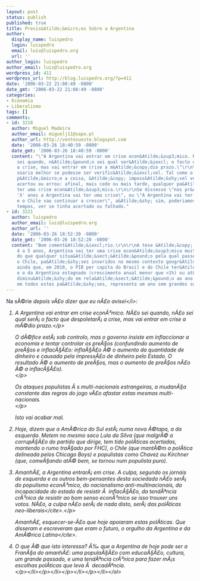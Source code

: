 ```yaml
---
layout: post
status: publish
published: true
title: Previs&Atilde;&micro;es Sobre a Argentina
author:
  display_name: luispedro
  login: luispedro
  email: luis@luispedro.org
  url: ''
author_login: luispedro
author_email: luis@luispedro.org
wordpress_id: 411
wordpress_url: http://blog.luispedro.org/?p=411
date: '2006-03-22 21:08:49 -0800'
date_gmt: '2006-03-22 21:08:49 -0800'
categories:
- Economia
- Liberalismo
tags: []
comments:
- id: 3218
  author: Miguel Madeira
  author_email: miguelj11@sapo.pt
  author_url: http://ventosueste.blogspot.com
  date: '2006-03-26 18:40:59 -0800'
  date_gmt: '2006-03-26 18:40:59 -0800'
  content: "\"A Argentina vai entrar em crise econ&Atilde;&sup3;mico. N&Atilde;&pound;o
    sei quando, n&Atilde;&pound;o sei qual ser&Atilde;&iexcl; o facto que despoletar&Atilde;&iexcl;
    a crise, mas vai entrar em crise a m&Atilde;&copy;dio prazo.\"\r\n\r\nEssa previs&Atilde;&pound;o
    soaria melhor se podesse ser verific&Atilde;&iexcl;vel. Tal como o Luis Pedro
    p&Atilde;&micro;e a coisa, &Atilde;&copy; imposs&Atilde;&shy;vel verificar se
    acertou ou errou: afinal, mais cedo ou mais tarde, qualquer pa&Atilde;&shy;s vai
    ter uma crise econ&Atilde;&sup3;mica.\r\n\r\nSe dissesse \"nos pr&Atilde;&sup3;ximos
    'X' anos a Argentina vai ter uma crise\", ou \"A Argentina vai ter uma crise grave
    e o Chile vao continuar a crescer\", a&Atilde;&shy; sim, poderiamos, daqui a uns
    tempos, ver se tinha acertado ou falhado."
- id: 3221
  author: luispedro
  author_email: luis@luispedro.org
  author_url: ''
  date: '2006-03-26 18:52:20 -0800'
  date_gmt: '2006-03-26 18:52:20 -0800'
  content: "Bom coment&Atilde;&iexcl;rio.\r\n\r\nA tese &Atilde;&copy;: \"Nos pr&Atilde;&sup3;ximos
    4 a 5 anos, Argentina vai ter uma crise econ&Atilde;&sup3;mica muito mais grave
    do que qualquer situa&Atilde;&sect;&Atilde;&pound;o pela qual passe o Brasil ou
    o Chile, pa&Atilde;&shy;ses inseridos no mesmo contexto geogr&Atilde;&iexcl;fico.\"\r\n\r\nPenso
    ainda que, em 2010, o PIB per capita do Brasil e do Chile ter&Atilde;&iexcl; aumentado
    e o da Argentina estagnado (crescimento anual menor que <1%) ou at&Atilde;&copy;
    diminu&Atilde;&shy;do em rela&Atilde;&sect;&Atilde;&pound;o ao ano de 2005 (que,
    em todos estes pa&Atilde;&shy;ses, representa um ano sem grandes sobressaltos)."
---
```

<p>Na s&Atilde;&copy;rie <i>depois v&Atilde;&pound;o dizer que eu n&Atilde;&pound;o avisei<&#47;i>:</p>
<ol>
<li>
<p>A Argentina vai entrar em crise econ&Atilde;&sup3;mico. N&Atilde;&pound;o sei quando, n&Atilde;&pound;o sei qual ser&Atilde;&iexcl; o facto que despoletar&Atilde;&iexcl; a crise, mas vai entrar em crise a m&Atilde;&copy;dio prazo.<&#47;p>
<p>O d&Atilde;&copy;fice est&Atilde;&iexcl; sob controlo, mas o governo insiste em inflaccionar a economia e tentar controlar os pre&Atilde;&sect;os (confundindo aumento de pre&Atilde;&sect;os e inflac&Atilde;&sect;&Atilde;&pound;o: infla&Atilde;&sect;&Atilde;&pound;o &Atilde;&copy; o aumento da quantidade de dinheiro e causada pela impress&Atilde;&pound;o de dinheiro pelo Estado. O resultado &Atilde;&copy; o aumento de pre&Atilde;&sect;os, mas o aumento de pre&Atilde;&sect;os n&Atilde;&pound;o &Atilde;&copy; a inflac&Atilde;&sect;&Atilde;&pound;o).<br />
<&#47;p>
<p>Os ataques populistas &Atilde;&nbsp;s multi-nacionais estrangeiras, a mudan&Atilde;&sect;a constante das regras do jogo v&Atilde;&pound;o afastar estas mesmas multi-nacionais.<br />
<&#47;p>
<p>Isto vai acabar mal.</p>
<li>
<p>Hoje, dizem que a Am&Atilde;&copy;rica do Sul est&Atilde;&iexcl; numa nova &Atilde;&copy;tapa, a da esquerda. Metem no mesmo saco Lula da Silva (que malgr&Atilde;&copy; a corrup&Atilde;&sect;&Atilde;&pound;o do partido que dirige, tem tido pol&Atilde;&shy;ticas acertadas, mantendo o rumo tra&Atilde;&sect;ado por FHC), o Chile (que mant&Atilde;&copy;m a pol&Atilde;&shy;tica delineada pelos Chicago Boys) e populistas como Chavez ou Kirchner (que, come&Atilde;&sect;ando at&Atilde;&copy; bem, se tornou num populista puro).</p>
<li>
<p>Amanh&Atilde;&pound;, a Argentina entrar&Atilde;&iexcl; em crise. A culpa, segundo os jornais de esquerda e os outros bem-pensantes desta sociedada n&Atilde;&pound;o ser&Atilde;&iexcl; do populismo econ&Atilde;&sup3;mico, do nacionalismo anti-multinacionais, da incapacidade do estado de resistir &Atilde;&nbsp; inflac&Atilde;&sect;&Atilde;&pound;o, da tend&Atilde;&ordf;ncia cr&Atilde;&sup3;nica de resistir ao bom senso econ&Atilde;&sup3;mico se isso trouxer uns votos. N&Atilde;&pound;o, a culpa n&Atilde;&pound;o ser&Atilde;&iexcl; de nada disto, ser&Atilde;&iexcl; das <cite>pol&Atilde;&shy;ticas neo-liberais<&#47;cite>.<&#47;p>
<p>Amanh&Atilde;&pound;, esquecer-se-&Atilde;&pound;o que hoje apoiaram estas pol&Atilde;&shy;ticas. Que disseram e escreveram que <cite>eram o futuro, o orgulho da Argentina e da Am&Atilde;&copy;rica Latina<&#47;cite>.</p>
<li>
<p>O que &Atilde;&copy; que isto interessa? &Atilde;&permil; que a Argentina de hoje pode ser a Fran&Atilde;&sect;a do amanh&Atilde;&pound;: uma popula&Atilde;&sect;&Atilde;&pound;o com educa&Atilde;&sect;&Atilde;&pound;o, cultura, um grande passado, e uma tend&Atilde;&ordf;ncia cr&Atilde;&sup3;nica para fazer m&Atilde;&iexcl;s escolhas pol&Atilde;&shy;ticas que leva &Atilde;&nbsp; decad&Atilde;&ordf;ncia.<br />
<&#47;p><&#47;li><&#47;p><&#47;li><&#47;p><&#47;li><&#47;p><&#47;li><&#47;ol></p>
